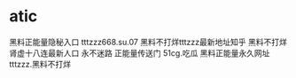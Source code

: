 # atic
黑料正能量隐秘入口 tttzzz668.su.07 黑料不打烊tttzzz最新地址知乎 黑料不打烊肾虚十八连最新人口 永不迷路 正能量传送门 51cg.吃瓜 黑料正能量永久网址 tttzzz.黑料不打烊
